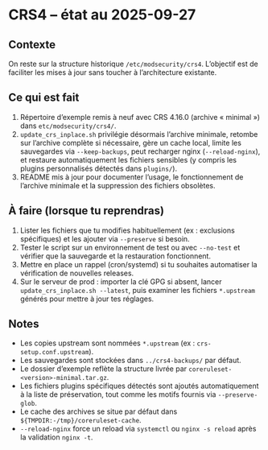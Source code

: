 CRS4 – état au 2025-09-27
=========================

Contexte
--------
On reste sur la structure historique `/etc/modsecurity/crs4`. L’objectif est de
faciliter les mises à jour sans toucher à l’architecture existante.

Ce qui est fait
---------------
1. Répertoire d’exemple remis à neuf avec CRS 4.16.0 (archive « minimal »)
   dans `etc/modsecurity/crs4/`.
2. `update_crs_inplace.sh` privilégie désormais l’archive minimale, retombe sur
   l’archive complète si nécessaire, gère un cache local, limite les sauvegardes
   via `--keep-backups`, peut recharger nginx (`--reload-nginx`), et restaure
   automatiquement les fichiers sensibles (y compris les plugins personnalisés
   détectés dans `plugins/`).
3. README mis à jour pour documenter l’usage, le fonctionnement de l’archive
   minimale et la suppression des fichiers obsolètes.

À faire (lorsque tu reprendras)
-------------------------------
1. Lister les fichiers que tu modifies habituellement (ex : exclusions
   spécifiques) et les ajouter via `--preserve` si besoin.
2. Tester le script sur un environnement de test ou avec `--no-test` et vérifier
   que la sauvegarde et la restauration fonctionnent.
3. Mettre en place un rappel (cron/systemd) si tu souhaites automatiser la
   vérification de nouvelles releases.
4. Sur le serveur de prod : importer la clé GPG si absent, lancer
   `update_crs_inplace.sh --latest`, puis examiner les fichiers `*.upstream`
   générés pour mettre à jour tes réglages.

Notes
-----
- Les copies upstream sont nommées `*.upstream` (ex : `crs-setup.conf.upstream`).
- Les sauvegardes sont stockées dans `../crs4-backups/` par défaut.
- Le dossier d’exemple reflète la structure livrée par `coreruleset-<version>-minimal.tar.gz`.
- Les fichiers plugins spécifiques détectés sont ajoutés automatiquement à la
  liste de préservation, tout comme les motifs fournis via `--preserve-glob`.
- Le cache des archives se situe par défaut dans `${TMPDIR:-/tmp}/coreruleset-cache`.
- `--reload-nginx` force un reload via `systemctl` ou `nginx -s reload` après
  la validation `nginx -t`.
